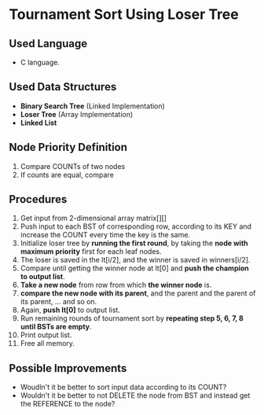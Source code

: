 Tournament Sort Using Loser Tree
==
Used Language
--
* C language.

Used Data Structures
--
* **Binary Search Tree** (Linked Implementation)
* **Loser Tree** (Array Implementation)
* **Linked List**

Node Priority Definition
--
1. Compare COUNTs of two nodes
2. If counts are equal, compare 

Procedures
--
1. Get input from 2-dimensional array matrix[][]
2. Push input to each BST of corresponding row, according to its KEY and increase the COUNT every time the key is the same.
4. Initialize loser tree by **running the first round**, by taking the **node with maximum priority** first for each leaf nodes.
5. The loser is saved in the lt[i/2], and the winner is saved in winners[i/2].
5. Compare until getting the winner node at lt[0] and **push the champion to output list**.
6. **Take a new node** from row from which **the winner node** is.
7. **compare the new node with its parent**, and the parent and the parent of its parent, ... and so on.
8. Again, **push lt[0]** to output list.
9. Run remaining rounds of tournament sort by **repeating step 5, 6, 7, 8 until BSTs are empty**.
10. Print output list.
11. Free all memory.

Possible Improvements
--
* Woudln't it be better to sort input data according to its COUNT?
* Wouldn't it be better to not DELETE the node from BST and instead get the REFERENCE to the node?
